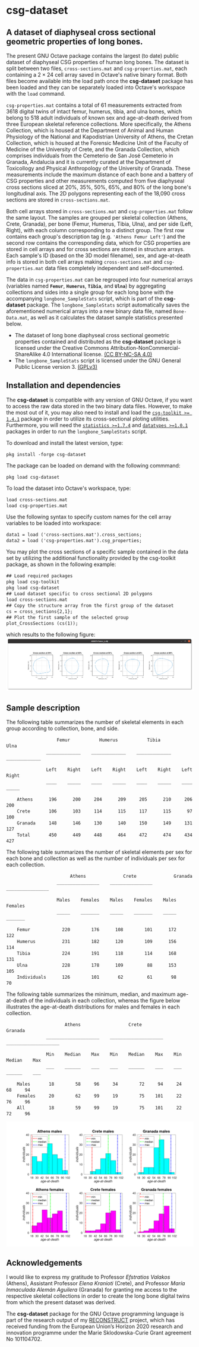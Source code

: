 # csg-dataset
## A dataset of diaphyseal cross sectional geometric properties of long bones.

The present GNU Octave package contains the largest (to date) public dataset of diaphyseal CSG properties of human long bones. The dataset is split between two files, `cross-sections.mat` and `csg-properties.mat`, each containing a $2 \times 24$ cell array saved in Octave's native binary format. Both files become available into the load path once the **csg-dataset** package has been loaded and they can be separately loaded into Octave's workspace with the `load` command.

`csg-properties.mat` contains a total of 61 measurements extracted from 3618 digital twins of intact femur, humerus, tibia, and ulna bones, which belong to 518 adult individuals of known sex and age-at-death derived from three European skeletal reference collections. More specifically, the Athens Collection, which is housed at the Department of Animal and Human Physiology of the National and Kapodistrian University of Athens, the Cretan Collection, which is housed at the Forensic Medicine Unit of the Faculty of Medicine of the University of Crete, and the Granada Collection, which comprises individuals from the Cemeterio de San José Cemeterio in Granada, Andalucia and it is currently curated at the Department of Toxicollogy and Physical Anthropology of the University of Granada. These measurements include the maximum distance of each bone and a battery of CSG properties and other measurements computed from five diaphyseal cross sections sliced at 20%, 35%, 50%, 65%, and 80% of the long bone's longitudinal axis. The 2D polygons representing each of the 18,090 cross sections are stored in `cross-sections.mat`.

Both cell arrays stored in `cross-sections.mat` and `csg-properties.mat` follow the same layout. The samples are grouped per skeletal collection (Athens, Crete, Granada), per bone (Femur, Humerus, Tibia, Ulna), and per side (Left, Right), with each column corresponding to a distinct group. The first row contains each group's description tag (e.g. `'Athens Femur Left'`) and the second row contains the corresponding data, which for CSG properties are stored in cell arrays and for cross sections are stored in structure arrays. Each sample's ID (based on the 3D model filename), sex, and age-at-death info is stored in both cell arrays making `cross-sections.mat` and `csg-properties.mat` data files completely independent and self-documented.

The data in `csg-properties.mat` can be regrouped into four numerical arrays (variables named **`Femur`**, **`Humerus`**, **`Tibia`**, and **`Ulna`**) by aggregating collections and sides into a single group for each long bone with the accompanying `longbone_SampleStats` script, which is part of the **csg-dataset** package. The `longbone_SampleStats` script automatically saves the aforementioned numerical arrays into a new binary data file, named `Bone-Data.mat`, as well as it calculates the dataset sample statistics presented below. 

* The dataset of long bone diaphyseal cross sectional geometric properties contained and distributed as the **csg-dataset** package is licensed under the Creative Commons Attribution-NonCommercial-ShareAlike 4.0 International license. [(CC BY-NC-SA 4.0)](https://creativecommons.org/licenses/by-nc-sa/4.0/)
* The `longbone_SampleStats` script is licensed under the GNU General Public License version 3. [(GPLv3)](https://www.gnu.org/licenses/gpl-3.0.en.html)

## Installation and dependencies

The **csg-dataset** is compatible with any version of GNU Octave, if you want to access the raw data stored in the two binary data files. However, to make the most out of it, you may also need to install and load the [`csg-toolkit >= 1.4.1`](https://github.com/pr0m1th3as/csg-toolkit/) package in order to utilize its cross-sectional ploting utilities. Furthermore, you will need the [`statistics >=1.7.4`](https://gnu-octave.github.io/packages/statistics/) and [`datatypes >=1.0.1`](https://github.com/pr0m1th3as/datatypes/) packages in order to run the `longbone_SampleStats` script.

To download and install the latest version, type:
```
pkg install -forge csg-dataset
```
The package can be loaded on demand with the following commmand:
```
pkg load csg-dataset
```
To load the dataset into Octave's workspace, type:
```
load cross-sections.mat
load csg-properties.mat
```
Use the following syntax to specify custom names for the cell array variables to be loaded into workspace:
```
data1 = load ('cross-sections.mat').cross_sections;
data2 = load ('csg-properties.mat').csg_properties;
```
You may plot the cross sections of a specific sample contained in the data set by utilizing the additional functionality provided by the csg-toolkit package, as shown in the following example:
```
## Load required packages
pkg load csg-toolkit
pkg load csg-dataset
## Load dataset specific to cross sectional 2D polygons
load cross-sections.mat
## Copy the structure array from the first group of the dataset
cs = cross_sections{2,1};
## Plot the first sample of the selected group
plot_CrossSections (cs(1));
```
which results to the following figure:
![Figure with femoral diaphyseal cross sections from sample ABH074-Femur_L.obj](doc/plot_cs-figure.png)
## Sample description

The following table summarizes the number of skeletal elements in each group according to collection, bone, and side.
```
                   Femur           Humerus           Tibia            Ulna
               _____________    _____________    _____________    _____________

               Left    Right    Left    Right    Left    Right    Left    Right
               ____    _____    ____    _____    ____    _____    ____    _____

    Athens      196      200     204      209     205      210     206      200
    Crete       106      103     114      115     117      115      97      100
    Granada     148      146     130      140     150      149     131      127
    Total       450      449     448      464     472      474     434      427
```
The following table summarizes the number of skeletal elements per sex for each bone and collection as well as the number of individuals per sex for each collection.
```
                        Athens              Crete              Granada
                   ________________    ________________    ________________

                   Males    Females    Males    Females    Males    Females
                   _____    _______    _____    _______    _____    _______

    Femur            220        176      108        101      172        122
    Humerus          231        182      120        109      156        114
    Tibia            224        191      118        114      168        131
    Ulna             228        178      109         88      153        105
    Individuals      126        101       62         61       98         70
```
The following table summarizes the minimum, median, and maximum age-at-death of the individuals in each collection, whereas the figure below illustrates the age-at-death distributions for males and females in each collection.
```
                      Athens                  Crete                  Granada
               ____________________    ____________________    ____________________

               Min    Median    Max    Min    Median    Max    Min    Median    Max
               ___    ______    ___    ___    ______    ___    ___    ______    ___

    Males       18        58     96     34        72     94     24        68     94
    Females     20        62     99     19        75    101     22        76     96
    All         18        59     99     19        75    101     22        72     96
```
![Age-at-death distributions for males and females in each collection](doc/age-stats.png)

## Acknowledgements

I would like to express my gratitude to Professor *Efstratios Valakos* (Athens), Assistant Professor *Elena Kranioti* (Crete), and Professor *María Inmaculada Alemán Aguilera* (Granada) for granting me access to the respective skeletal collections in order to create the long bone digital twins from which the present dataset was derived.

The **csg-dataset** package for the GNU Octave programming language is part of the research output of my [RECONSTRUCT](https://www.physicalanthropology.gr/reconstruct.php) project, which has received funding from the European Union’s Horizon 2020 research and innovation programme under the Marie Sklodowska-Curie Grant agreement No 101104702. 
